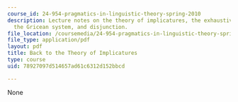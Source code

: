 ```yaml
---
course_id: 24-954-pragmatics-in-linguistic-theory-spring-2010
description: Lecture notes on the theory of implicatures, the exhaustivity generalization,
  the Gricean system, and disjunction.
file_location: /coursemedia/24-954-pragmatics-in-linguistic-theory-spring-2010/78927097d514657ad61c6312d152bbcd_MIT24_954S10_lec05.pdf
file_type: application/pdf
layout: pdf
title: Back to the Theory of Implicatures
type: course
uid: 78927097d514657ad61c6312d152bbcd

---
```

None